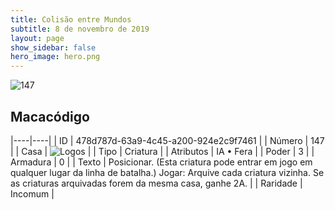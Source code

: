 ```yaml
---
title: Colisão entre Mundos
subtitle: 8 de novembro de 2019
layout: page
show_sidebar: false
hero_image: hero.png
---
```


![147](https://cdn.keyforgegame.com/media/card_front/pt/452_147_8RH6R65P7G63_pt.png)

## Macacódigo

|----|----|
| ID | 478d787d-63a9-4c45-a200-924e2c9f7461 |
| Número | 147 |
| Casa | ![Logos](https://archonarcana.com/images/thumb/c/ce/Logos.png/22px-Logos.png "Logos") |
| Tipo | Criatura |
| Atributos | IA • Fera |
| Poder | 3 |
| Armadura | 0 |
| Texto | Posicionar. (Esta criatura pode entrar  em jogo em qualquer lugar da linha  de batalha.) Jogar: Arquive cada criatura vizinha.  Se as criaturas arquivadas forem da mesma casa, ganhe 2A. |
| Raridade | Incomum |
